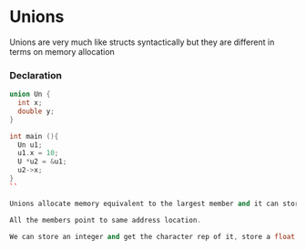 # Unions
Unions are very much like structs syntactically but they are different in terms on memory allocation

### Declaration
```cpp
union Un {
  int x;
  double y;
}

int main (){
  Un u1;
  u1.x = 10;
  U *u2 = &u1;
  u2->x;
}
``

Unions allocate memory equivalent to the largest member and it can store any one of its members at once.

All the members point to same address location.

We can store an integer and get the character rep of it, store a float and get a integer rep of it and so on.